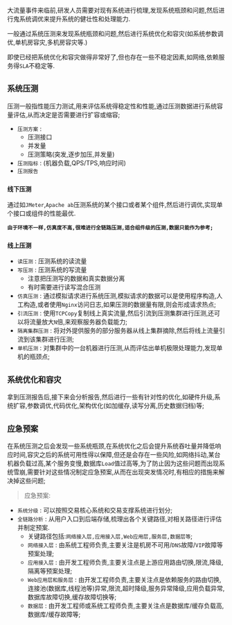 大流量事件来临前,研发人员需要对现有系统进行梳理,发现系统瓶颈和问题,然后进行鬼系统调优来提升系统的健壮性和处理能力.

一般通过系统压测来发现系统瓶颈和问题,然后进行系统优化和容灾(如系统参数调优,单机房容灾,多机房容灾等.)

即使已经把系统优化和容灾做得非常好了,但也存在一些不稳定因素,如网络,依赖服务得`SLA`不稳定等.


## `系统压测`

压测一般指性能压力测试,用来评估系统得稳定性和性能,通过压测数据进行系统容量评估,从而决定是否需要进行扩容或缩容;

+ `压测方案` : 
  + 压测接口
  + 并发量
  + 压测策略(突发,逐步加压,并发量)
+ `压测指标` : (机器负载,QPS/TPS,响应时间)
+ `压测报告`

### `线下压测`

通过如`JMeter`,`Apache ab`压测系统的某个接口或者某个组件,然后进行调优,实现单个接口或组件的性能最优.

**`由于环境不一样,仿真度不高,很难进行全链路压测,适合组件级的压测,数据只能作为参考;`**

### `线上压测`

+ `读压测` : 压测系统的读流量
+ `写压测` : 压测系统的写流量
  + 注意把压测写的数据和真实数据分离
  + 有时需要进行读写混合压测
+ `仿真压测` : 通过模拟请求进行系统压测,模拟请求的数据可以是使用程序构造,人工构造,或者使用`Nginx`访问日志,如果压测的数据量有限,则会形成请求热点;
+ `引流压测` : 使用`TCPCopy`复制线上真实流量,然后引流到压测集群进行压测,还可以将流量放大`N`倍,来观察服务器负载能力;
+ `隔离集群压测` : 将对外提供服务的部分服务器从线上集群摘除,然后将线上流量引流到该集群进行压测; 
+ `单机压测` : 对集群中的一台机器进行压测,从而评估出单机极限处理能力,发现单机的瓶颈点;

## `系统优化和容灾`

拿到压测报告后,接下来会分析报告,然后进行一些有针对性的优化,如硬件升级,系统扩容,参数调优,代码优化,架构优化(如加缓存,读写分离,历史数据归档)等;

## `应急预案`

在系统压测之后会发现一些系统瓶颈,在系统优化之后会提升系统吞吐量并降低响应时间,容灾之后的系统可用性得以保障,但还是会存在一些风险,如网络抖动,某台机器负载过高,某个服务变慢,数据库`Load`值过高等,为了防止因为这些问题而出现系统雪崩,需要针对这些情况制定应急预案,从而在出现突发情况时,有相应的措施来解决掉这些问题;

>应急预案:
+ `系统分级` : 可以按照交易核心系统和交易支撑系统进行划分;
+ `全链路分析` : 从用户入口到后端存储,梳理出各个关键路径,对相关路径进行评估并制定预案.
  + 关键路径包括:`网络接入层,应用接入层,Web应用层,服务层,数据层等`;
  + `网络接入层` : 由系统工程师负责,主要关注是机房不可用/`DNS`故障/`VIP`故障等预案处理;
  + `应用接入层` : 由开发工程师负责,主要关注点是上游应用路由切换,限流,降级,隔离等预案处理;
  + `Web应用层和服务层` : 由开发工程师负责,主要关注点是依赖服务的路由切换,连接池(数据库,线程池等)异常,限流,超时降级,服务异常降级,应用负载异常,数据库故障切换,缓存故障切换等;
  + `数据层` : 由开发工程师或系统工程师负责,主要关注点是数据库/缓存负载高,数据库/缓存故障等;